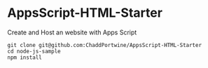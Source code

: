 # AppsScript-HTML-Starter
Create and Host an website with Apps Script

```
git clone git@github.com:ChaddPortwine/AppsScript-HTML-Starter
cd node-js-sample
npm install
```
